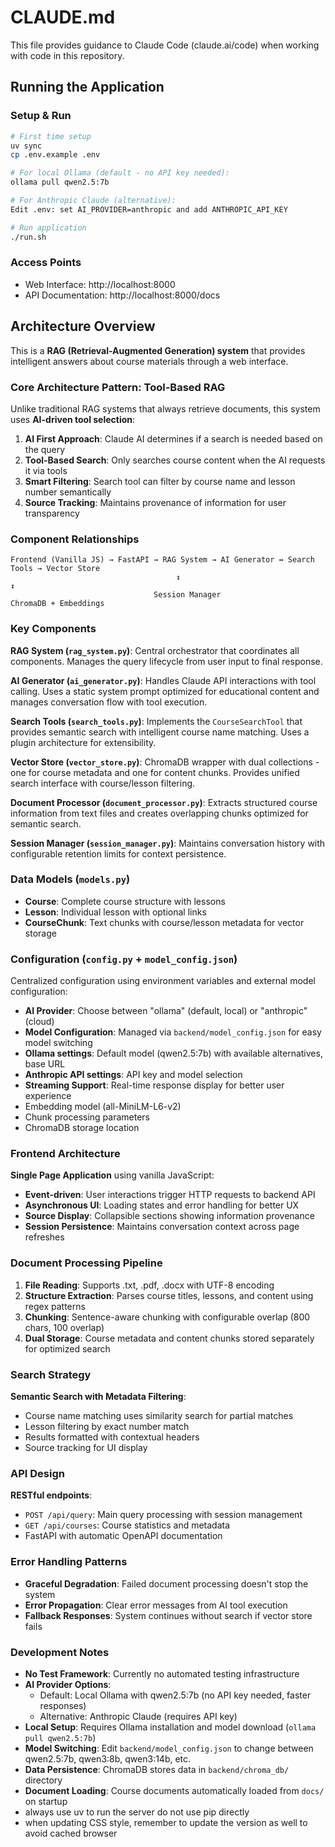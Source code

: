 # CLAUDE.md

This file provides guidance to Claude Code (claude.ai/code) when working with code in this repository.

## Running the Application

### Setup & Run
```bash
# First time setup
uv sync
cp .env.example .env

# For local Ollama (default - no API key needed):
ollama pull qwen2.5:7b

# For Anthropic Claude (alternative):
Edit .env: set AI_PROVIDER=anthropic and add ANTHROPIC_API_KEY

# Run application
./run.sh
```

### Access Points
- Web Interface: http://localhost:8000
- API Documentation: http://localhost:8000/docs

## Architecture Overview

This is a **RAG (Retrieval-Augmented Generation) system** that provides intelligent answers about course materials through a web interface.

### Core Architecture Pattern: Tool-Based RAG

Unlike traditional RAG systems that always retrieve documents, this system uses **AI-driven tool selection**:

1. **AI First Approach**: Claude AI determines if a search is needed based on the query
2. **Tool-Based Search**: Only searches course content when the AI requests it via tools
3. **Smart Filtering**: Search tool can filter by course name and lesson number semantically
4. **Source Tracking**: Maintains provenance of information for user transparency

### Component Relationships

```
Frontend (Vanilla JS) → FastAPI → RAG System → AI Generator ↔ Search Tools → Vector Store
                                     ↕                                            ↕
                                Session Manager                              ChromaDB + Embeddings
```

### Key Components

**RAG System (`rag_system.py`)**: Central orchestrator that coordinates all components. Manages the query lifecycle from user input to final response.

**AI Generator (`ai_generator.py`)**: Handles Claude API interactions with tool calling. Uses a static system prompt optimized for educational content and manages conversation flow with tool execution.

**Search Tools (`search_tools.py`)**: Implements the `CourseSearchTool` that provides semantic search with intelligent course name matching. Uses a plugin architecture for extensibility.

**Vector Store (`vector_store.py`)**: ChromaDB wrapper with dual collections - one for course metadata and one for content chunks. Provides unified search interface with course/lesson filtering.

**Document Processor (`document_processor.py`)**: Extracts structured course information from text files and creates overlapping chunks optimized for semantic search.

**Session Manager (`session_manager.py`)**: Maintains conversation history with configurable retention limits for context persistence.

### Data Models (`models.py`)

- **Course**: Complete course structure with lessons
- **Lesson**: Individual lesson with optional links
- **CourseChunk**: Text chunks with course/lesson metadata for vector storage

### Configuration (`config.py` + `model_config.json`)

Centralized configuration using environment variables and external model configuration:
- **AI Provider**: Choose between "ollama" (default, local) or "anthropic" (cloud)
- **Model Configuration**: Managed via `backend/model_config.json` for easy model switching
- **Ollama settings**: Default model (qwen2.5:7b) with available alternatives, base URL
- **Anthropic API settings**: API key and model selection
- **Streaming Support**: Real-time response display for better user experience
- Embedding model (all-MiniLM-L6-v2)
- Chunk processing parameters
- ChromaDB storage location

### Frontend Architecture

**Single Page Application** using vanilla JavaScript:
- **Event-driven**: User interactions trigger HTTP requests to backend API
- **Asynchronous UI**: Loading states and error handling for better UX
- **Source Display**: Collapsible sections showing information provenance
- **Session Persistence**: Maintains conversation context across page refreshes

### Document Processing Pipeline

1. **File Reading**: Supports .txt, .pdf, .docx with UTF-8 encoding
2. **Structure Extraction**: Parses course titles, lessons, and content using regex patterns
3. **Chunking**: Sentence-aware chunking with configurable overlap (800 chars, 100 overlap)
4. **Dual Storage**: Course metadata and content chunks stored separately for optimized search

### Search Strategy

**Semantic Search with Metadata Filtering**:
- Course name matching uses similarity search for partial matches
- Lesson filtering by exact number match
- Results formatted with contextual headers
- Source tracking for UI display

### API Design

**RESTful endpoints**:
- `POST /api/query`: Main query processing with session management
- `GET /api/courses`: Course statistics and metadata
- FastAPI with automatic OpenAPI documentation

### Error Handling Patterns

- **Graceful Degradation**: Failed document processing doesn't stop the system
- **Error Propagation**: Clear error messages from AI tool execution
- **Fallback Responses**: System continues without search if vector store fails

### Development Notes

- **No Test Framework**: Currently no automated testing infrastructure
- **AI Provider Options**: 
  - Default: Local Ollama with qwen2.5:7b (no API key needed, faster responses)
  - Alternative: Anthropic Claude (requires API key)
- **Local Setup**: Requires Ollama installation and model download (`ollama pull qwen2.5:7b`)
- **Model Switching**: Edit `backend/model_config.json` to change between qwen2.5:7b, qwen3:8b, qwen3:14b, etc.
- **Data Persistence**: ChromaDB stores data in `backend/chroma_db/` directory
- **Document Loading**: Course documents automatically loaded from `docs/` on startup
- always use uv to run the server do not use pip directly
- when updating CSS style, remember to update the version as well to avoid cached browser